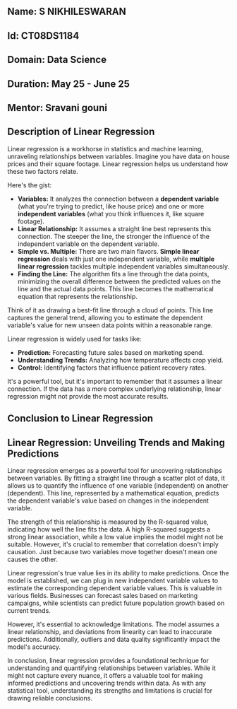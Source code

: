 ## Name: S NIKHILESWARAN
## Id: CT08DS1184
## Domain: Data Science
## Duration: May 25 - June 25
## Mentor: Sravani gouni
## Description of Linear Regression
   Linear regression is a workhorse in statistics and machine learning, unraveling relationships between variables. Imagine you have data on house prices and their square footage. Linear regression helps us understand how these two factors relate.

Here's the gist:

* **Variables:** It analyzes the connection between a **dependent variable** (what you're trying to predict, like house price) and one or more **independent variables** (what you think influences it, like square footage).
* **Linear Relationship:** It assumes a straight line best represents this connection. The steeper the line, the stronger the influence of the independent variable on the dependent variable.
* **Simple vs. Multiple:** There are two main flavors. **Simple linear regression** deals with just one independent variable, while **multiple linear regression** tackles multiple independent variables simultaneously.
* **Finding the Line:** The algorithm fits a line through the data points, minimizing the overall difference between the predicted values on the line and the actual data points. This line becomes the mathematical equation that represents the relationship.

Think of it as drawing a best-fit line through a cloud of points. This line captures the general trend, allowing you to estimate the dependent variable's value for new unseen data points within a reasonable range.

Linear regression is widely used for tasks like:

* **Prediction:** Forecasting future sales based on marketing spend.
* **Understanding Trends:** Analyzing how temperature affects crop yield.
* **Control:** Identifying factors that influence patient recovery rates.

It's a powerful tool, but it's important to remember that it assumes a linear connection. If the data has a more complex underlying relationship, linear regression might not provide the most accurate results.

## Conclusion to Linear Regression
   ## Linear Regression: Unveiling Trends and Making Predictions

Linear regression emerges as a powerful tool for uncovering relationships between variables. By fitting a straight line through a scatter plot of data, it allows us to quantify the influence of one variable (independent) on another (dependent). This line, represented by a mathematical equation, predicts the dependent variable's value based on changes in the independent variable.

The strength of this relationship is measured by the R-squared value, indicating how well the line fits the data. A high R-squared suggests a strong linear association, while a low value implies the model might not be suitable. However, it's crucial to remember that correlation doesn't imply causation. Just because two variables move together doesn't mean one causes the other.

Linear regression's true value lies in its ability to make predictions. Once the model is established, we can plug in new independent variable values to estimate the corresponding dependent variable values. This is valuable in various fields. Businesses can forecast sales based on marketing campaigns, while scientists can predict future population growth based on current trends.

However, it's essential to acknowledge limitations. The model assumes a linear relationship, and deviations from linearity can lead to inaccurate predictions. Additionally, outliers and data quality significantly impact the model's accuracy.

In conclusion, linear regression provides a foundational technique for understanding and quantifying relationships between variables. While it might not capture every nuance, it offers a valuable tool for making informed predictions and uncovering trends within data. As with any statistical tool, understanding its strengths and limitations is crucial for drawing reliable conclusions.


